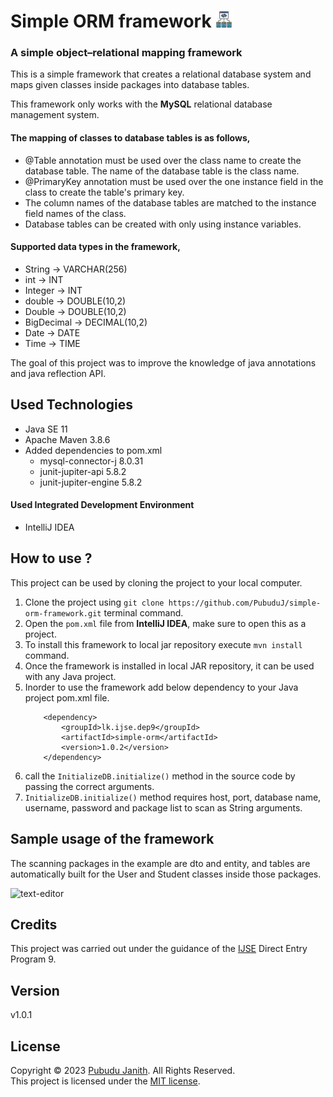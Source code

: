 # Simple ORM framework <img src="asset/framework.png" alt="drawing" width="27px"/>

### A simple object–relational mapping framework

This is a simple framework that creates a relational database system and 
maps given classes inside packages into database tables.

This framework only works with the **MySQL** relational database management system.

#### The mapping of classes to database tables is as follows,

- @Table annotation must be used over the class name to create the database table. The name of the database table is the class name.
- @PrimaryKey annotation must be used over the one instance field in the class to create the table's primary key.
- The column names of the database tables are matched to the instance field names of the class.
- Database tables can be created with only using instance variables.

#### Supported data types in the framework,
- String -> VARCHAR(256)
- int -> INT
- Integer -> INT
- double -> DOUBLE(10,2)
- Double -> DOUBLE(10,2)
- BigDecimal -> DECIMAL(10,2)
- Date -> DATE
- Time -> TIME

The goal of this project was to improve the knowledge of java annotations and java reflection API.

## Used Technologies

- Java SE 11
- Apache Maven 3.8.6
- Added dependencies to pom.xml
    - mysql-connector-j 8.0.31
    - junit-jupiter-api 5.8.2
    - junit-jupiter-engine 5.8.2

#### Used Integrated Development Environment
- IntelliJ IDEA

## How to use ?
This project can be used by cloning the
project to your local computer.

1. Clone the project using `git clone https://github.com/PubuduJ/simple-orm-framework.git` terminal command.
2. Open the `pom.xml` file from **IntelliJ IDEA**, make sure to open this as a project.
3. To install this framework to local jar repository execute `mvn install` command.
4. Once the framework is installed in local JAR repository, it can be used with any Java project.
5. Inorder to use the framework add below dependency to your Java project pom.xml file.
    ```
        <dependency>
            <groupId>lk.ijse.dep9</groupId>
            <artifactId>simple-orm</artifactId>
            <version>1.0.2</version>
        </dependency>
   ```
6. call the `InitializeDB.initialize()` method in the source code by passing the correct arguments.
7. `InitializeDB.initialize()` method requires host, port, database name, username, password and package list to scan as String arguments.

## Sample usage of the framework

The scanning packages in the example are dto and entity, and tables are automatically built for the User and Student classes inside those packages.

<img src="asset/sample-demo.png" alt="text-editor" width="900px"/>

## Credits
This project was carried out under the guidance of the [IJSE](https://www.ijse.lk/) Direct Entry Program 9.

## Version
v1.0.1

## License
Copyright &copy; 2023 [Pubudu Janith](https://www.linkedin.com/in/pubudujanith94/). All Rights Reserved.<br>
This project is licensed under the [MIT license](LICENSE.txt).